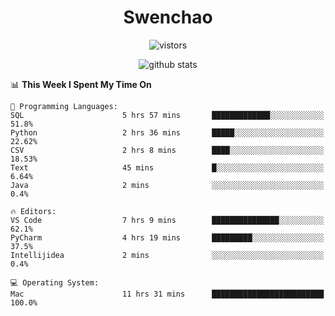 <h1 align="center">Swenchao</h3>

<p align="center">
  <img src="https://visitor-badge.glitch.me/badge?page_id=Swenchao" alt="vistors" />
</p>

<p align="center">
  <img src="https://github-readme-stats.vercel.app/api?username=Swenchao&count_private=true&show_icons=true&theme=vue-dark&hide_title=true" alt="github stats" />
</p>

<!--START_SECTION:waka-->
📊 **This Week I Spent My Time On** 

```text
💬 Programming Languages: 
SQL                      5 hrs 57 mins       █████████████░░░░░░░░░░░░   51.8% 
Python                   2 hrs 36 mins       █████░░░░░░░░░░░░░░░░░░░░   22.62% 
CSV                      2 hrs 8 mins        ████░░░░░░░░░░░░░░░░░░░░░   18.53% 
Text                     45 mins             █░░░░░░░░░░░░░░░░░░░░░░░░   6.64% 
Java                     2 mins              ░░░░░░░░░░░░░░░░░░░░░░░░░   0.4%

🔥 Editors: 
VS Code                  7 hrs 9 mins        ███████████████░░░░░░░░░░   62.1% 
PyCharm                  4 hrs 19 mins       █████████░░░░░░░░░░░░░░░░   37.5% 
Intellijidea             2 mins              ░░░░░░░░░░░░░░░░░░░░░░░░░   0.4%

💻 Operating System: 
Mac                      11 hrs 31 mins      █████████████████████████   100.0%

```


<!--END_SECTION:waka-->
